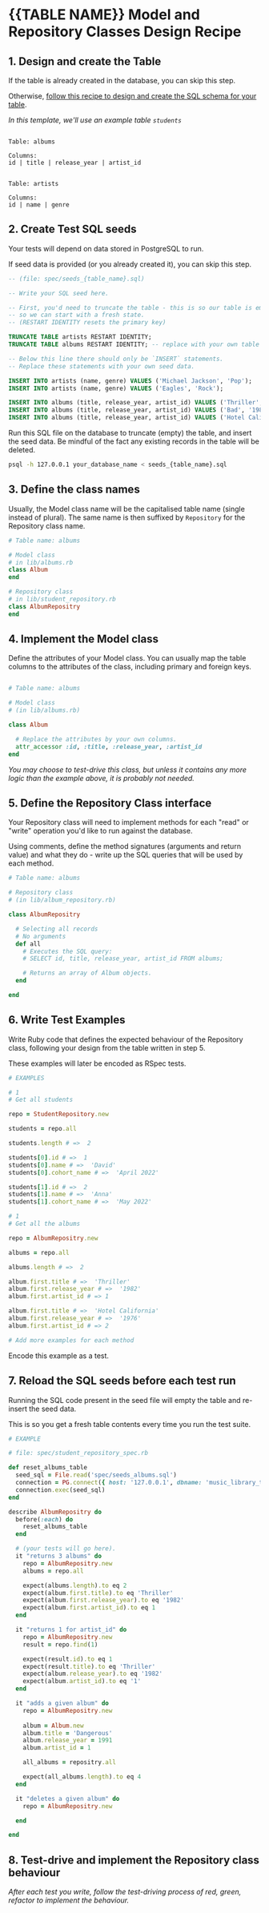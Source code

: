 # {{TABLE NAME}} Model and Repository Classes Design Recipe

## 1. Design and create the Table

If the table is already created in the database, you can skip this step.

Otherwise, [follow this recipe to design and create the SQL schema for your table](./single_table_design_recipe_template.md).

*In this template, we'll use an example table `students`*

```

Table: albums

Columns:
id | title | release_year | artist_id


Table: artists

Columns:
id | name | genre
```

## 2. Create Test SQL seeds

Your tests will depend on data stored in PostgreSQL to run.

If seed data is provided (or you already created it), you can skip this step.

```sql
-- (file: spec/seeds_{table_name}.sql)

-- Write your SQL seed here. 

-- First, you'd need to truncate the table - this is so our table is emptied between each test run,
-- so we can start with a fresh state.
-- (RESTART IDENTITY resets the primary key)

TRUNCATE TABLE artists RESTART IDENTITY;
TRUNCATE TABLE albums RESTART IDENTITY; -- replace with your own table name.

-- Below this line there should only be `INSERT` statements.
-- Replace these statements with your own seed data.

INSERT INTO artists (name, genre) VALUES ('Michael Jackson', 'Pop');
INSERT INTO artists (name, genre) VALUES ('Eagles', 'Rock');

INSERT INTO albums (title, release_year, artist_id) VALUES ('Thriller', '1982', '1');
INSERT INTO albums (title, release_year, artist_id) VALUES ('Bad', '1987', '1');
INSERT INTO albums (title, release_year, artist_id) VALUES ('Hotel California', '1976', '2');
```

Run this SQL file on the database to truncate (empty) the table, and insert the seed data. Be mindful of the fact any existing records in the table will be deleted.

```bash
psql -h 127.0.0.1 your_database_name < seeds_{table_name}.sql
```

## 3. Define the class names

Usually, the Model class name will be the capitalised table name (single instead of plural). The same name is then suffixed by `Repository` for the Repository class name.

```ruby
# Table name: albums

# Model class
# in lib/albums.rb
class Album
end

# Repository class
# in lib/student_repository.rb
class AlbumRepositry
end
```

## 4. Implement the Model class

Define the attributes of your Model class. You can usually map the table columns to the attributes of the class, including primary and foreign keys.

```ruby

# Table name: albums

# Model class
# (in lib/albums.rb)

class Album

  # Replace the attributes by your own columns.
  attr_accessor :id, :title, :release_year, :artist_id
end

```

*You may choose to test-drive this class, but unless it contains any more logic than the example above, it is probably not needed.*

## 5. Define the Repository Class interface

Your Repository class will need to implement methods for each "read" or "write" operation you'd like to run against the database.

Using comments, define the method signatures (arguments and return value) and what they do - write up the SQL queries that will be used by each method.

```ruby
# Table name: albums

# Repository class
# (in lib/album_repository.rb)

class AlbumRepositry

  # Selecting all records
  # No arguments
  def all
    # Executes the SQL query:
    # SELECT id, title, release_year, artist_id FROM albums;

    # Returns an array of Album objects.
  end

end
```

## 6. Write Test Examples

Write Ruby code that defines the expected behaviour of the Repository class, following your design from the table written in step 5.

These examples will later be encoded as RSpec tests.

```ruby
# EXAMPLES

# 1
# Get all students

repo = StudentRepository.new

students = repo.all

students.length # =>  2

students[0].id # =>  1
students[0].name # =>  'David'
students[0].cohort_name # =>  'April 2022'

students[1].id # =>  2
students[1].name # =>  'Anna'
students[1].cohort_name # =>  'May 2022'

# 1
# Get all the albums

repo = AlbumRepositry.new

albums = repo.all

albums.length # =>  2

album.first.title # =>  'Thriller'
album.first.release_year # =>  '1982'
album.first.artist_id # => 1

album.first.title # =>  'Hotel California'
album.first.release_year # =>  '1976'
album.first.artist_id # => 2

# Add more examples for each method
```

Encode this example as a test.

## 7. Reload the SQL seeds before each test run

Running the SQL code present in the seed file will empty the table and re-insert the seed data.

This is so you get a fresh table contents every time you run the test suite.

```ruby
# EXAMPLE

# file: spec/student_repository_spec.rb

def reset_albums_table
  seed_sql = File.read('spec/seeds_albums.sql')
  connection = PG.connect({ host: '127.0.0.1', dbname: 'music_library_test' })
  connection.exec(seed_sql)
end

describe AlbumRepositry do
  before(:each) do 
    reset_albums_table
  end

  # (your tests will go here).
  it "returns 3 albums" do
    repo = AlbumRepositry.new
    albums = repo.all

    expect(albums.length).to eq 2
    expect(album.first.title).to eq 'Thriller' 
    expect(album.first.release_year).to eq '1982' 
    expect(album.first.artist_id).to eq 1
  end

  it "returns 1 for artist_id" do
    repo = AlbumRepositry.new
    result = repo.find(1)

    expect(result.id).to eq 1 
    expect(result.title).to eq 'Thriller' 
    expect(album.release_year).to eq '1982' 
    expect(album.artist_id).to eq '1'
  end

  it "adds a given album" do
    repo = AlbumRepositry.new
    
    album = Album.new
    album.title = 'Dangerous'
    album.release_year = 1991
    album.artist_id = 1

    all_albums = repositry.all

    expect(all_albums.length).to eq 4
  end

  it "deletes a given album" do
    repo = AlbumRepositry.new

  end

end
```

## 8. Test-drive and implement the Repository class behaviour

_After each test you write, follow the test-driving process of red, green, refactor to implement the behaviour._